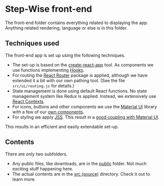 # Step-Wise front-end

The front-end folder contains everything related to displaying the app. Anything related rendering, language or else is in this folder.

## Techniques used

The front-end app is set up using the following techniques.

- The set-up is based on the [create-react-app](https://github.com/facebook/create-react-app) tool. As components we use functions implementing [Hooks](https://reactjs.org/docs/hooks-intro.html).
- For routing the [React Router](https://reactrouter.com/) package is applied, although we have extended it a bit with our own pathing tool. (See the file `src/ui/routing.js` for details.)
- State management is done using default React functions. No state management system like Redux is applied. Instead, we extensively use [React Contexts](https://reactjs.org/docs/context.html).
- For icons, buttons and other components we use the [Material UI](https://material-ui.com/) library with a few of our [own components](./src/ui/components/).
- For styling we apply [JSS](https://cssinjs.org/). This result in a [good coupling with Material UI](https://material-ui.com/styles/basics/).

This results in an efficient and easily extendable set-up.

## Contents

There are only two subfolders.

- Any public files, like downloads, are in the [public](./public) folder. Not much exciting stuff happening here.
- The actual contents are in the [src (source)](./src) directory. Check it out to learn more.

